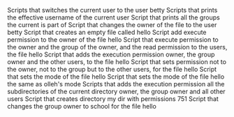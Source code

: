 Scripts that switches the current user to the user betty
Scripts that prints the effective username of the current user
Script that prints all the groups the current is part of
Script that changes the owner of the file to the user betty
Script that creates an empty file called hello
Script add execute permission to the owner of the file hello
Script that execute permission to the owner and the group of the owner, and the read permission to the users, the file hello
Script that adds the execution permission owner, the group owner and the other users, to the file hello
Script that sets permission not to the owner, not to the group but to the other users, for the file hello
Script that sets the mode of the file hello
Script that sets the mode of the file hello the same as olleh's mode
Scripts that adds the execution permission all the subdirectories of the current directory owner, the group owner and all other users
Script that creates directory my dir with permissions 751
Script that changes the group owner to school for the file hello
